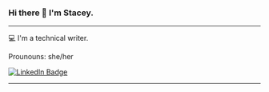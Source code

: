 ### Hi there 👋 I'm Stacey. 
___
💻 I'm a technical writer.

Prounouns: she/her

<a href="www.linkedin.com/in/stacey-salamon"><img src="https://img.shields.io/badge/LinkedIn-blue?style=for-the-badge&logo=linkedin&logoColor=white" alt="LinkedIn Badge"/></a>
___



<!--
**smsalamon/smsalamon** is a ✨ _special_ ✨ repository because its `README.md` (this file) appears on your GitHub profile.

Here are some ideas to get you started:

- 🔭 I’m currently working on ...
- 🌱 I’m currently learning ...
- 👯 I’m looking to collaborate on ...
- 🤔 I’m looking for help with ...
- 💬 Ask me about ...
- 📫 How to reach me: ...
- 😄 Pronouns: ...
- ⚡ Fun fact: ...
-->

